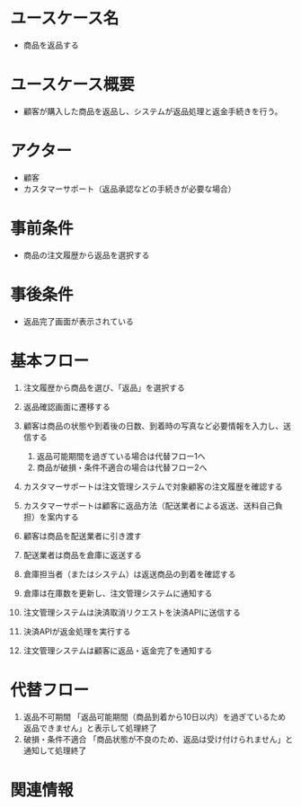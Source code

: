 # ユースケース名
- 商品を返品する

# ユースケース概要
- 顧客が購入した商品を返品し、システムが返品処理と返金手続きを行う。

# アクター
- 顧客
- カスタマーサポート（返品承認などの手続きが必要な場合）

# 事前条件
- 商品の注文履歴から返品を選択する

# 事後条件
- 返品完了画面が表示されている

# 基本フロー
1. 注文履歴から商品を選び、「返品」を選択する
2. 返品確認画面に遷移する
3. 顧客は商品の状態や到着後の日数、到着時の写真など必要情報を入力し、送信する
   1. 返品可能期間を過ぎている場合は代替フロー1へ
   2. 商品が破損・条件不適合の場合は代替フロー2へ
4. カスタマーサポートは注文管理システムで対象顧客の注文履歴を確認する
   
3. カスタマーサポートは顧客に返品方法（配送業者による返送、送料自己負担）を案内する
4. 顧客は商品を配送業者に引き渡す
5. 配送業者は商品を倉庫に返送する
6. 倉庫担当者（またはシステム）は返送商品の到着を確認する
   
7. 倉庫は在庫数を更新し、注文管理システムに通知する
8. 注文管理システムは決済取消リクエストを決済APIに送信する
9. 決済APIが返金処理を実行する
10. 注文管理システムは顧客に返品・返金完了を通知する

# 代替フロー
1. 返品不可期間
「返品可能期間（商品到着から10日以内）を過ぎているため返品できません」と表示して処理終了
2. 破損・条件不適合
「商品状態が不良のため、返品は受け付けられません」と通知して処理終了

# 関連情報